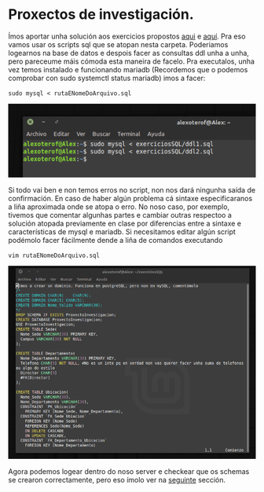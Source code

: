 # Proxectos de investigación.
Ímos aportar unha solución aos exercicios propostos [aqui](https://github.com/davidgchaves/first-steps-with-git-and-github-wirtz-asir1-and-dam1/tree/master/exercicios-ddl/1-proxectos-de-investigacion) e [aquí](https://github.com/davidgchaves/first-steps-with-git-and-github-wirtz-asir1-and-dam1/tree/master/exercicios-ddl/2-naves-espaciais). Pra eso vamos usar os scripts sql que se atopan nesta carpeta. 
Poderiamos logearnos na base de datos e despois facer as consultas ddl unha a unha, pero pareceume máis cómoda esta maneira de facelo. 
Pra executalos, unha vez temos instalado e funcionando mariadb (Recordemos que o podemos comprobar con sudo systemctl status mariadb) imos a facer:
````
sudo mysql < rutaENomeDoArquivo.sql
````
![Execucion scripts](./img/scriptsuccess.png)

Si todo vai ben e non temos erros no script, non nos dará ningunha saída de confirmación. En caso de haber algún problema cá sintaxe especificaranos a liña aproximada onde se atopa o erro. 
No noso caso, por exemplo, tivemos que comentar algunhas partes e cambiar outras respectoo a solución atopada previamente en clase por diferencias entre a sintaxe e características de mysql e mariadb. Si necesitamos editar algún script podémolo facer fácilmente dende a liña de comandos executando 
````
vim rutaENomeDoArquivo.sql
````
![Exemplo de vim](./img/vim.png)

Agora podemos logear dentro do noso server e checkear que os schemas se crearon correctamente, pero eso ímolo ver na [seguinte](../mariadbInspection/) sección. 


